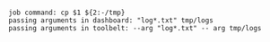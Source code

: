 <!-- usedin: [ _includes/_inlines/AddOns/common/add-ins-jobs/add-ins-jobs_pass-parameters-to-job-v1.md] -->

```

job command: cp $1 ${2:-/tmp}
passing arguments in dashboard: "log*.txt" tmp/logs
passing arguments in toolbelt: --arg "log*.txt" -- arg tmp/logs

```
